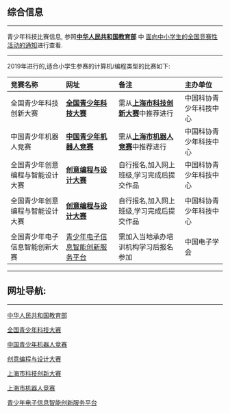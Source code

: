 ## 综合信息

-----
青少年科技比赛信息, 参照[__中华人民共和国教育部__][link1] 中 [面向中小学生的全国竞赛性活动的通知](http://www.moe.gov.cn/srcsite/A06/s3321/201904/t20190412_377696.html)进行查看.

-----
2019年进行的,适合小学生参赛的计算机/编程类型的比赛如下:

| 竞赛名称 | 网址 |  备注  | 主办单位 | 
| :---     | :---   | :---  | :---  |
| 全国青少年科技创新大赛|  [__全国青少年科技大赛__][link2] |需从[__上海市科技创新大赛__][link5]中推荐进行|中国科协青少年科技中心 |
| 中国青少年机器人竞赛|  [__中国青少年机器人竞赛__][link3]|需从[__上海市机器人竞赛__][link6]中推荐进行 |中国科协青少年科技中心 |
|全国青少年创意编程与智能设计大赛|  [__创意编程与设计大赛__][link4]|自行报名,加入网上班级,学习完成后提交作品 |中国科协青少年科技中心|
|  |  |  |  |
|全国青少年创意编程与智能设计大赛|  [__创意编程与设计大赛__][link4]|自行报名,加入网上班级,学习完成后提交作品 |中国科协青少年科技中心 |
| | | | |
|全国青少年电子信息智能创新大赛|  [青少年电子信息智能创新服务平台][link7]|需加入当地承办培训机构学习后报名参加 |中国电子学会 |

-----
##



## 网址导航:

-----
[中华人民共和国教育部][link1]

[全国青少年科技大赛][link2]

[中国青少年机器人竞赛][link3]

[创意编程与设计大赛][link4]

[上海市科技创新大赛][link5]

[上海市机器人竞赛][link6]

[青少年电子信息智能创新服务平台][link7]

[link1]:http://www.moe.gov.cn/ "中华人民共和国教育部"
[link2]:http://castic.xiaoxiaotong.org/index.aspx "全国青少年科技大赛"
[link3]:http://robot.xiaoxiaotong.org/index.aspx "中国青少年机器人竞赛"
[link4]:http://aisc.xiaoxiaotong.org/ "创意编程与设计大赛"
[link5]:http://www.shssp.org/ "上海市科技创新大赛"
[link6]:http://www.sast.gov.cn/ "上海市机器人竞赛"
[link7]:http://www.kpcb.org.cn/ "青少年电子信息智能创新服务平台"


